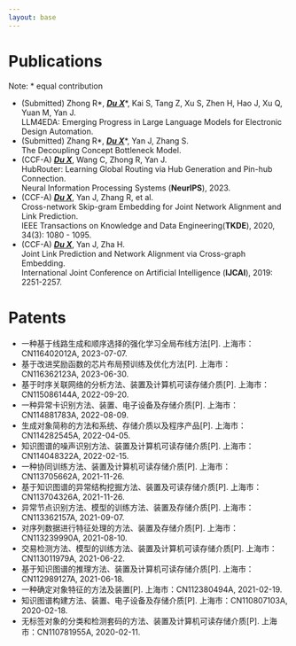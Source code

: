 ```yaml
---
layout: base 
---
```


# Publications
Note: * equal contribution
+ (Submitted) Zhong R\*, **_<u>Du X</u>_**\*, Kai S, Tang Z, Xu S, Zhen H, Hao J, Xu Q, Yuan M, Yan J.  
LLM4EDA: Emerging Progress in Large Language Models for Electronic Design Automation.
+ (Submitted) Zhang R\*, **_<u>Du X</u>_**\*, Yan J, Zhang S.  
The Decoupling Concept Bottleneck Model.
+ (CCF-A) **_<u>Du X</u>_**, Wang C, Zhong R, Yan J.  
HubRouter: Learning Global Routing via Hub Generation and Pin-hub Connection.  
Neural Information Processing Systems (**NeurIPS**), 2023.
+ (CCF-A) **_<u>Du X</u>_**, Yan J, Zhang R, et al.  
Cross-network Skip-gram Embedding for Joint Network Alignment and Link Prediction.  
IEEE Transactions on Knowledge and Data Engineering(**TKDE**), 2020, 34(3): 1080 - 1095.
+ (CCF-A) **_<u>Du X</u>_**, Yan J, Zha H.  
Joint Link Prediction and Network Alignment via Cross-graph Embedding.  
International Joint Conference on Artificial Intelligence (**IJCAI**), 2019: 2251-2257.

# Patents
+ 一种基于线路生成和顺序选择的强化学习全局布线方法[P]. 上海市：CN116402012A, 2023-07-07.
+ 基于改进奖励函数的芯片布局预训练及优化方法[P]. 上海市：CN116362123A, 2023-06-30.
+ 基于时序关联网络的分析方法、装置及计算机可读存储介质[P]. 上海市：CN115086144A, 2022-09-20.
+ 一种异常卡识别方法、装置、电子设备及存储介质[P]. 上海市：CN114881783A, 2022-08-09.
+ 生成对象简称的方法和系统、存储介质以及程序产品[P]. 上海市：CN114282545A, 2022-04-05.
+ 知识图谱的噪声识别方法、装置及计算机可读存储介质[P]. 上海市：CN114048322A, 2022-02-15.
+ 一种协同训练方法、装置及计算机可读存储介质[P]. 上海市：CN113705662A, 2021-11-26.
+ 基于知识图谱的异常结构挖掘方法、装置及可读存储介质[P]. 上海市：CN113704326A, 2021-11-26.
+ 异常节点识别方法、模型的训练方法、装置及存储介质[P]. 上海市：CN113362157A, 2021-09-07.
+ 对序列数据进行特征处理的方法、装置及存储介质[P]. 上海市：CN113239990A, 2021-08-10.
+ 交易检测方法、模型的训练方法、装置及计算机可读存储介质[P]. 上海市：CN113011979A, 2021-06-22.
+ 基于知识图谱的推理方法、装置及计算机可读存储介质[P]. 上海市：CN112989127A, 2021-06-18.
+ 一种确定对象特征的方法及装置[P]. 上海市：CN112380494A, 2021-02-19.
+ 知识图谱构建方法、装置、电子设备及存储介质[P]. 上海市：CN110807103A, 2020-02-18.
+ 无标签对象的分类和检测套码的方法、装置及计算机可读存储介质[P]. 上海市：CN110781955A, 2020-02-11.
